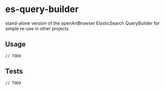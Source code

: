 # es-query-builder

stand-alone version of the openArtBrowser ElasticSearch QueryBuilder for simple re-use in other projects

## Usage

`// TODO`

## Tests

`// TODO`
